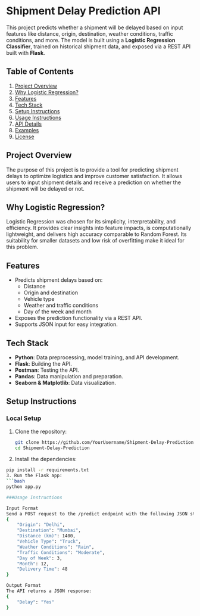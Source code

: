 # Shipment Delay Prediction API

This project predicts whether a shipment will be delayed based on input features like distance, origin, destination, weather conditions, traffic conditions, and more. The model is built using a **Logistic Regression Classifier**, trained on historical shipment data, and exposed via a REST API built with **Flask**.

## Table of Contents

1. [Project Overview](#project-overview)
2. [Why Logistic Regression?](#why-logistic-regression)
3. [Features](#features)
4. [Tech Stack](#tech-stack)
5. [Setup Instructions](#setup-instructions)
6. [Usage Instructions](#usage-instructions)
7. [API Details](#api-details)
8. [Examples](#examples)
9. [License](#license)

## Project Overview

The purpose of this project is to provide a tool for predicting shipment delays to optimize logistics and improve customer satisfaction. It allows users to input shipment details and receive a prediction on whether the shipment will be delayed or not.

## Why Logistic Regression?

Logistic Regression was chosen for its simplicity, interpretability, and efficiency. It provides clear insights into feature impacts, is computationally lightweight, and delivers high accuracy comparable to Random Forest. Its suitability for smaller datasets and low risk of overfitting make it ideal for this problem.

## Features

- Predicts shipment delays based on:
  - Distance
  - Origin and destination
  - Vehicle type
  - Weather and traffic conditions
  - Day of the week and month
- Exposes the prediction functionality via a REST API.
- Supports JSON input for easy integration.

## Tech Stack

- **Python**: Data preprocessing, model training, and API development.
- **Flask**: Building the API.
- **Postman**: Testing the API.
- **Pandas**: Data manipulation and preparation.
- **Seaborn & Matplotlib**: Data visualization.

## Setup Instructions

### Local Setup

1. Clone the repository:
   ```bash
   git clone https://github.com/YourUsername/Shipment-Delay-Prediction.git
   cd Shipment-Delay-Prediction
2. Install the dependencies:

```bash
pip install -r requirements.txt
3. Run the Flask app:
```bash
python app.py

###Usage Instructions

Input Format
Send a POST request to the /predict endpoint with the following JSON structure:
{
    "Origin": "Delhi",
    "Destination": "Mumbai",
    "Distance (km)": 1400,
    "Vehicle Type": "Truck",
    "Weather Conditions": "Rain",
    "Traffic Conditions": "Moderate",
    "Day of Week": 3,
    "Month": 12,
    "Delivery Time": 48
}

Output Format
The API returns a JSON response:
{
    "Delay": "Yes"
}
